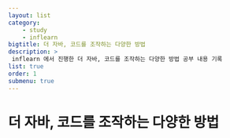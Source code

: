 ```yaml
---
layout: list
category: 
    - study
    - inflearn
bigtitle: 더 자바, 코드를 조작하는 다양한 방법
description: >
 inflearn 에서 진행한 더 자바, 코드를 조작하는 다양한 방법 공부 내용 기록
list: true
order: 1
submenu: true
---
```

# 더 자바, 코드를 조작하는 다양한 방법




